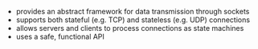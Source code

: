 - provides an abstract framework for data transmission through sockets
- supports both stateful (e.g. TCP) and stateless (e.g. UDP) connections
- allows servers and clients to process connections as state machines
- uses a safe, functional API

